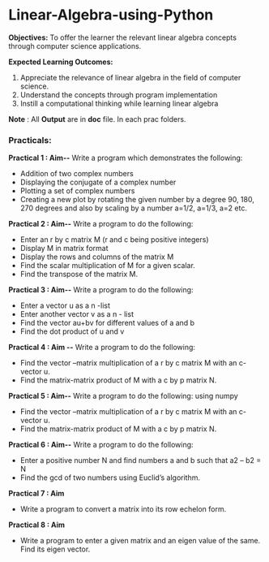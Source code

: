 # Linear-Algebra-using-Python
**Objectives:**
To offer the learner the relevant linear algebra concepts through computer science applications.

**Expected Learning Outcomes:**
1. Appreciate the relevance of linear algebra in the field of computer science.
2. Understand the concepts through program implementation
3. Instill a computational thinking while learning linear algebra

**Note** : All **Output** are in **doc** file. In each prac folders. 
### Practicals:

**Practical 1 : Aim--**
Write a program which demonstrates the following:
- Addition of two complex numbers
- Displaying the conjugate of a complex number
- Plotting a set of complex numbers
- Creating a new plot by rotating the given number by a degree 90, 180, 270 degrees and also by scaling by a number a=1/2, a=1/3, a=2 etc.
 
**Practical 2 : Aim--**
Write a program to do the following:

- Enter an r by c matrix M (r and c being positive integers)
- Display M in matrix format
- Display the rows and columns of the matrix M
- Find the scalar multiplication of M for a given scalar.
- Find the transpose of the matrix M.

**Practical 3 : Aim--**
Write a program to do the following:

- Enter a vector u as a n -list
- Enter another vector v as a n - list
- Find the vector au+bv for different values of a and b
- Find the dot product of u and v

**Practical 4 : Aim --**
Write a program to do the following:

- Find the vector –matrix multiplication of a r by c matrix M with an c-vector u.
- Find the matrix-matrix product of M with a c by p matrix N.

**Practical 5 : Aim--**
Write a program to do the following: using numpy

- Find the vector –matrix multiplication of a r by c matrix M with an c-vector u.
- Find the matrix-matrix product of M with a c by p matrix N.

**Practical 6 : Aim--**
Write a program to do the following:

- Enter a positive number N and find numbers a and b such that a2 – b2 = N
- Find the gcd of two numbers using Euclid’s algorithm.

**Practical 7 : Aim**

- Write a program to convert a matrix into its row echelon form.

**Practical 8 : Aim**

- Write a program to enter a given matrix and an eigen value of the same. Find its eigen vector.


